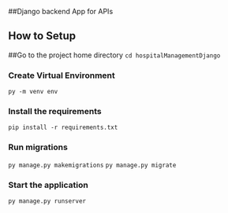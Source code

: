 ##Django backend App for APIs


## How to Setup

##Go to the project home directory
`cd hospitalManagementDjango`

### Create Virtual Environment
`py -m venv env`

### Install the requirements
`pip install -r requirements.txt`

### Run migrations
`py manage.py makemigrations`
`py manage.py migrate`

### Start the application
`py manage.py runserver`
